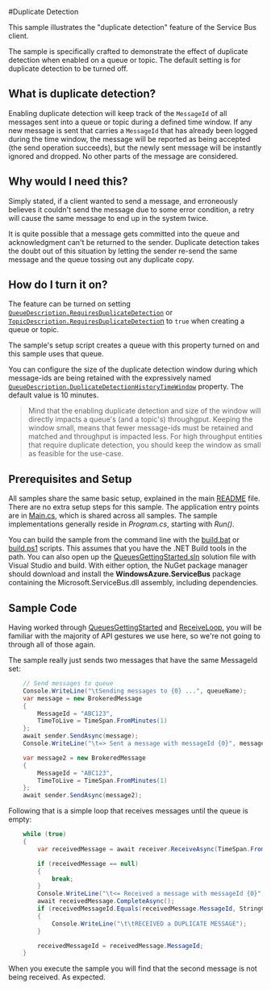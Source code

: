 #Duplicate Detection

This sample illustrates the "duplicate detection" feature of the Service Bus client.

The sample is specifically crafted to demonstrate the effect of duplicate detection when
enabled on a queue or topic. The default setting is for duplicate detection to be turned off. 

## What is duplicate detection?

Enabling duplicate detection will keep track of the ```MessageId``` of all messages sent into 
a queue or topic during a defined time window. If any new message is sent that carries a 
```MessageId``` that has already been logged during the time window, the message will be reported
as being accepted (the send operation succeeds), but the newly sent message will be instantly 
ignored and dropped. No other parts of the message are considered.

## Why would I need this?

Simply stated, if a client wanted to send a message, and erroneously believes it couldn't send the message due 
to some error condition, a retry will cause the same message to end up in the system twice. 

It is quite possible that a message gets committed into the queue and acknowledgment can't 
be returned to the sender. Duplicate detection takes the doubt out of this situation by letting
the sender re-send the same message and the queue tossing out any duplicate copy.

## How do I turn it on?

The feature can be turned on setting [```QueueDescription.RequiresDuplicateDetection```](https://msdn.microsoft.com/library/azure/microsoft.servicebus.messaging.queuedescription.requiresduplicatedetection.aspx) or
[```TopicDescription.RequiresDuplicateDetectio```n]() to ```true``` when creating a queue or topic.  

The sample's setup script creates a queue with this property turned on and this sample uses that queue.

You can configure the size of the duplicate detection window during which message-ids are being
retained with the expressively named [```QueueDescription.DuplicateDetectionHistoryTimeWindow```](https://msdn.microsoft.com/en-us/library/azure/microsoft.servicebus.messaging.queuedescription.duplicatedetectionhistorytimewindow.aspx) property. The default
value is 10 minutes. 

> Mind that the enabling duplicate detection and size of the window will directly impacts a queue's (and a topic's) throughgput.
> Keeping the window small, means that fewer message-ids must be retained and matched and throughput is impacted less. For 
> high throughput entities that require duplicate detection, you should keep the window as small as feasible for the use-case.     
   
## Prerequisites and Setup

All samples share the same basic setup, explained in the main [README](../README.md) file. There are no extra setup steps for this sample.
The application entry points are in [Main.cs](../common/Main.md), which is shared across all samples. The sample implementations generally
reside in *Program.cs*, starting with *Run()*.

You can build the sample from the command line with the [build.bat](build.bat) or [build.ps1](build.ps1) scripts. This assumes that you
have the .NET Build tools in the path. You can also open up the [QueuesGettingStarted.sln](QueuesGettingStarted.sln) solution file with Visual Studio and build.
With either option, the NuGet package manager should download and install the **WindowsAzure.ServiceBus** package containing the
Microsoft.ServiceBus.dll assembly, including dependencies.

## Sample Code

Having worked through [QueuesGettingStarted](../QueuesGettingStarted) and [ReceiveLoop](../ReceiveLoop), you
will be familiar with the majority of API gestures we use here, so we're not going to through all of 
those again.

The sample really just sends two messages that have the same MessageId set:  

``` C#
    // Send messages to queue
    Console.WriteLine("\tSending messages to {0} ...", queueName);
    var message = new BrokeredMessage
    {
        MessageId = "ABC123",
        TimeToLive = TimeSpan.FromMinutes(1)
    };
    await sender.SendAsync(message);
    Console.WriteLine("\t=> Sent a message with messageId {0}", message.MessageId);

    var message2 = new BrokeredMessage
    {
        MessageId = "ABC123",
        TimeToLive = TimeSpan.FromMinutes(1)
    };
    await sender.SendAsync(message2);
```

Following that is a simple loop that receives messages until the queue is empty:

``` C#
    while (true)
    {
        var receivedMessage = await receiver.ReceiveAsync(TimeSpan.FromSeconds(10));

        if (receivedMessage == null)
        {
            break;
        }
        Console.WriteLine("\t<= Received a message with messageId {0}", receivedMessage.MessageId);
        await receivedMessage.CompleteAsync();
        if (receivedMessageId.Equals(receivedMessage.MessageId, StringComparison.OrdinalIgnoreCase))
        {
            Console.WriteLine("\t\tRECEIVED a DUPLICATE MESSAGE");
        }

        receivedMessageId = receivedMessage.MessageId;
    }
``` 

When you execute the sample you will find that the second message is not being received. As expected.